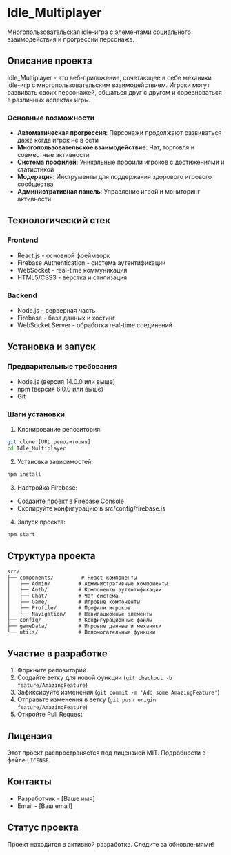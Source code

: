 # Idle_Multiplayer

Многопользовательская idle-игра с элементами социального взаимодействия и прогрессии персонажа.

## Описание проекта

Idle_Multiplayer - это веб-приложение, сочетающее в себе механики idle-игр с многопользовательским взаимодействием. Игроки могут развивать своих персонажей, общаться друг с другом и соревноваться в различных аспектах игры.

### Основные возможности

- **Автоматическая прогрессия**: Персонажи продолжают развиваться даже когда игрок не в сети
- **Многопользовательское взаимодействие**: Чат, торговля и совместные активности
- **Система профилей**: Уникальные профили игроков с достижениями и статистикой
- **Модерация**: Инструменты для поддержания здорового игрового сообщества
- **Административная панель**: Управление игрой и мониторинг активности

## Технологический стек

### Frontend
- React.js - основной фреймворк
- Firebase Authentication - система аутентификации
- WebSocket - real-time коммуникация
- HTML5/CSS3 - верстка и стилизация

### Backend
- Node.js - серверная часть
- Firebase - база данных и хостинг
- WebSocket Server - обработка real-time соединений

## Установка и запуск

### Предварительные требования
- Node.js (версия 14.0.0 или выше)
- npm (версия 6.0.0 или выше)
- Git

### Шаги установки

1. Клонирование репозитория:
```bash
git clone [URL репозитория]
cd Idle_Multiplayer
```

2. Установка зависимостей:
```bash
npm install
```

3. Настройка Firebase:
- Создайте проект в Firebase Console
- Скопируйте конфигурацию в src/config/firebase.js

4. Запуск проекта:
```bash
npm start
```

## Структура проекта

```
src/
├── components/         # React компоненты
│   ├── Admin/         # Административные компоненты
│   ├── Auth/          # Компоненты аутентификации
│   ├── Chat/          # Чат система
│   ├── Game/          # Игровые компоненты
│   ├── Profile/       # Профили игроков
│   └── Navigation/    # Навигационные элементы
├── config/            # Конфигурационные файлы
├── gameData/          # Игровые данные и механики
└── utils/             # Вспомогательные функции
```

## Участие в разработке

1. Форкните репозиторий
2. Создайте ветку для новой функции (`git checkout -b feature/AmazingFeature`)
3. Зафиксируйте изменения (`git commit -m 'Add some AmazingFeature'`)
4. Отправьте изменения в ветку (`git push origin feature/AmazingFeature`)
5. Откройте Pull Request

## Лицензия

Этот проект распространяется под лицензией MIT. Подробности в файле `LICENSE`.

## Контакты

- Разработчик - [Ваше имя]
- Email - [Ваш email]

## Статус проекта

Проект находится в активной разработке. Следите за обновлениями!
